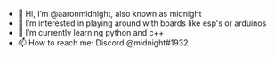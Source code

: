 - 👋 Hi, I’m @aaronmidnight, also known as midnight
- 👀 I’m interested in playing around with boards like esp's or arduinos
- 🌱 I’m currently learning python and c++
- 📫 How to reach me: Discord @midnight#1932

<!---
aaronmidnight/aaronmidnight is a ✨ special ✨ repository because its `README.md` (this file) appears on your GitHub profile.
You can click the Preview link to take a look at your changes.
--->
